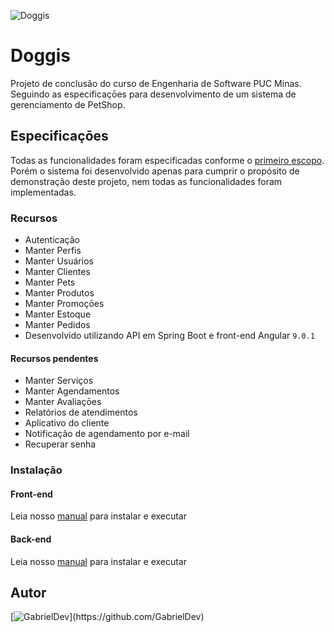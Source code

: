 ![Doggis](https://bitbucket.org/GabrielDev/tcc-pucminas/raw/89c616fc4fa9eddf868951ac9aba12afb89fe95b/docs/doggis.png)

# Doggis
Projeto de conclusão do curso de Engenharia de Software PUC Minas.
Seguindo as especificaçōes para desenvolvimento de um sistema de gerenciamento de PetShop.



## Especificaçōes
Todas as funcionalidades foram especificadas conforme o [primeiro escopo](/docs/Escopo_TCC_-_Opcao_1.pdf).
Porém o sistema foi desenvolvido apenas para cumprir o propósito de demonstração deste projeto, nem todas as funcionalidades foram implementadas.

### Recursos

 * Autenticação
 * Manter Perfis
 * Manter Usuários
 * Manter Clientes
 * Manter Pets
 * Manter Produtos
 * Manter Promoçōes
 * Manter Estoque
 * Manter Pedidos
 * Desenvolvido utilizando API em Spring Boot e front-end Angular `9.0.1`


#### Recursos pendentes

 * Manter Serviços
 * Manter Agendamentos
 * Manter Avaliaçōes
 * Relatórios de atendimentos
 * Aplicativo do cliente
 * Notificação de agendamento por e-mail
 * Recuperar senha


### Instalação

#### Front-end
Leia nosso [manual](/doggis-ui/README.md) para instalar e executar

#### Back-end
Leia nosso [manual](/doggis/README.md) para instalar e executar

## Autor

[![GabrielDev](https://avatars0.githubusercontent.com/u/5470572?s=115&v=4")](https://github.com/GabrielDev)